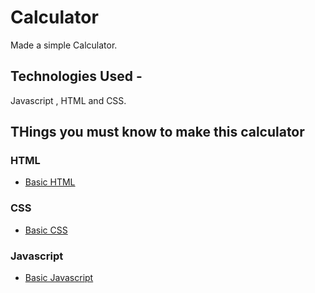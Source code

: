 # Calculator
 Made a simple Calculator.

 ## Technologies Used - 
 
 Javascript , HTML and CSS. 

 ## THings you must know to make this calculator

 ### HTML
 - [Basic HTML](https://developer.mozilla.org/en-US/docs/Web/HTML)
 

 ### CSS
 - [Basic CSS](https://developer.mozilla.org/en-US/docs/Web/CSS)

 ### Javascript
 - [Basic Javascript](https://developer.mozilla.org/en-US/docs/Web/JavaScript)